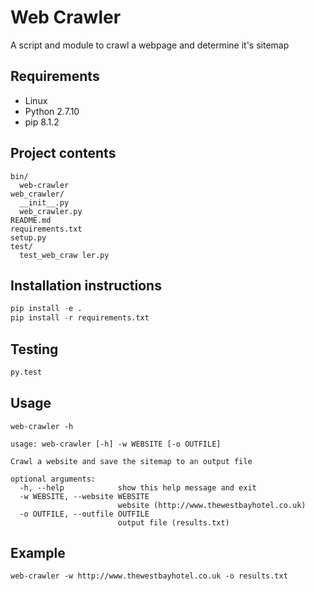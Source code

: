 # Web Crawler

A script and module to crawl a webpage and determine it's sitemap

## Requirements
- Linux
- Python 2.7.10
- pip 8.1.2

## Project contents
```
bin/
  web-crawler
web_crawler/
  __init__.py
  web_crawler.py
README.md
requirements.txt
setup.py
test/
  test_web_craw ler.py
```

## Installation instructions
```python
pip install -e .
pip install -r requirements.txt
```

## Testing
```python
py.test
```

## Usage
```
web-crawler -h
```
```
usage: web-crawler [-h] -w WEBSITE [-o OUTFILE]

Crawl a website and save the sitemap to an output file

optional arguments:
  -h, --help            show this help message and exit
  -w WEBSITE, --website WEBSITE
                        website (http://www.thewestbayhotel.co.uk)
  -o OUTFILE, --outfile OUTFILE
                        output file (results.txt)
```

## Example
```
web-crawler -w http://www.thewestbayhotel.co.uk -o results.txt
```

